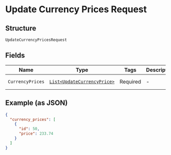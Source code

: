 
# Update Currency Prices Request

## Structure

`UpdateCurrencyPricesRequest`

## Fields

| Name | Type | Tags | Description | Getter | Setter |
|  --- | --- | --- | --- | --- | --- |
| `CurrencyPrices` | [`List<UpdateCurrencyPrice>`](../../doc/models/update-currency-price.md) | Required | - | List<UpdateCurrencyPrice> getCurrencyPrices() | setCurrencyPrices(List<UpdateCurrencyPrice> currencyPrices) |

## Example (as JSON)

```json
{
  "currency_prices": [
    {
      "id": 50,
      "price": 233.74
    }
  ]
}
```

